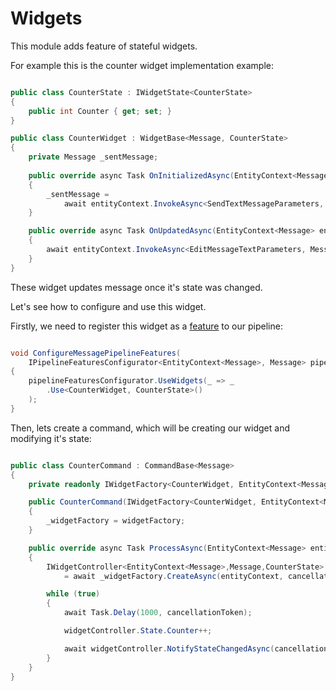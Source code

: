 # Widgets

This module adds feature of stateful widgets.

For example this is the counter widget implementation example:

```csharp

public class CounterState : IWidgetState<CounterState>
{
    public int Counter { get; set; }
}

public class CounterWidget : WidgetBase<Message, CounterState>
{
    private Message _sentMessage;
    
    public override async Task OnInitializedAsync(EntityContext<Message> entityContext, CancellationToken cancellationToken)
    {
        _sentMessage =
            await entityContext.InvokeAsync<SendTextMessageParameters, Message>(_ => _.UseText("Initiaizing counter widget"), cancellationToken: cancellationToken);
    }

    public override async Task OnUpdatedAsync(EntityContext<Message> entityContext, CounterState state, CancellationToken cancellationToken)
    {
        await entityContext.InvokeAsync<EditMessageTextParameters, Message>(_ => _.UseText($"Counter: {state.Counter}"), cancellationToken: cancellationToken);
    }
}

```

These widget updates message once it's state was changed.

Let's see how to configure and use this widget.

Firstly, we need to register this widget as a [feature](../../getting-started.md#configuring-pipeline-features) to our pipeline:

```csharp

void ConfigureMessagePipelineFeatures(
    IPipelineFeaturesConfigurator<EntityContext<Message>, Message> pipelineFeaturesConfigurator)
{
    pipelineFeaturesConfigurator.UseWidgets(_ => _
        .Use<CounterWidget, CounterState>()
    );
}

```

Then, lets create a command, which will be creating our widget and modifying it's state:

```csharp

public class CounterCommand : CommandBase<Message>
{
    private readonly IWidgetFactory<CounterWidget, EntityContext<Message>, Message, CounterState> _widgetFactory;

    public CounterCommand(IWidgetFactory<CounterWidget, EntityContext<Message>, Message, CounterState> widgetFactory) : base("counter")
    {
        _widgetFactory = widgetFactory;
    }

    public override async Task ProcessAsync(EntityContext<Message> entityContext, CancellationToken cancellationToken)
    {
        IWidgetController<EntityContext<Message>,Message,CounterState> widgetController 
            = await _widgetFactory.CreateAsync(entityContext, cancellationToken);

        while (true)
        {
            await Task.Delay(1000, cancellationToken);

            widgetController.State.Counter++;

            await widgetController.NotifyStateChangedAsync(cancellationToken);
        }
    }
}

```

